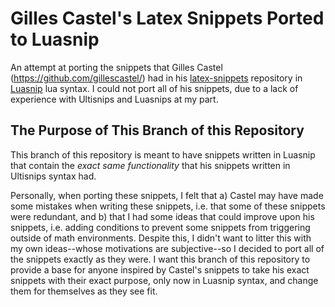 # Gilles Castel's Latex Snippets Ported to Luasnip

An attempt at porting the snippets that Gilles Castel (https://github.com/gillescastel/) had in his [latex-snippets](https://github.com/gillescastel/latex-snippets) repository in [Luasnip](https://github.com/L3MON4D3/LuaSnip) lua syntax. I could not port all of his snippets, due to a lack of experience with Ultisnips and Luasnips at my part.

## The Purpose of This Branch of this Repository
This branch of this repository is meant to have snippets written in Luasnip that contain the *exact same functionality* that his snippets written in Ultisnips syntax had. 

Personally, when porting these snippets, I felt that a) Castel may have made some mistakes when writing these snippets, i.e. that some of these snippets were redundant, and b) that I had some ideas that could improve upon his snippets, i.e. adding conditions to prevent some snippets from triggering outside of math environments. Despite this, I didn't want to litter this with my own ideas--whose motivations are subjective--so I decided to port all of the snippets exactly as they were. I want this branch of this repository to provide a base for anyone inspired by Castel's snippets to take his exact snippets with their exact purpose, only now in Luasnip syntax, and change them for themselves as they see fit. 

